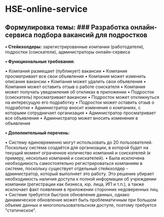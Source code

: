 # HSE-online-service

## Формулировка темы: ### Разработка онлайн-сервиса подбора вакансий для подростков

**• Стейкхолдеры:** зарегистрированные компании (работодатели), подростки (соискатели), администраторы онлайн-сервиса

**• Функциональные требования:**

• Компания размещает (публикует) вакансии
• Компания просматривает все свои объявления
• Компания может изменить описание вакансии
• Компания может удалить свои объявления
• Компания может оставить отзыв о работе соискателя
• Компания может получать уведомления об откликах в приложении
• Подросток (соискатель) просматривает вакансии
• Подросток может откликнуться на интересущую его подработку
• Подросток может оставить отзыв о подработке
• Администратор вносит изменения о компаниях, с которыми сотрудничает организация
• Администратор просматривает все объявления
• Администратор может вносить изменения в объявления

**• Дополнительный перечень:**

• Систему единовременно могут использовать до 20 пользователей. Поскольку система создаётся для организации, в которой будет на текущий момент ограченное количество компаний и соискателей (к примеру, несколько компаний и соискателей).
• Была исключена необходимость самостоятельно регистрироваться компаниям в системе, поскольку существует отдельный стейкхолдер - администратор, который выполняет это работу. Это решение убирает необходимость наличия доступа к полной информации об учреждении компании (регистрации как бизнеса, юр. лица, ИП и т.п.), а также исключает факт появления в приложении сторонних недоверенных лиц.
• Системе требуется быстрое обновление данных, однако динамическое обновление может быть проблематичным при большом объеме данных и многопользовательском доступе, поэтому требуется "статическое".